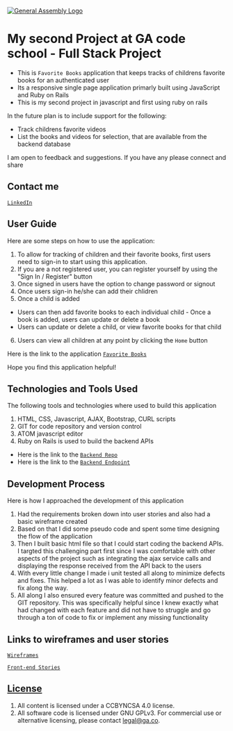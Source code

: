 [![General Assembly Logo](https://camo.githubusercontent.com/1a91b05b8f4d44b5bbfb83abac2b0996d8e26c92/687474703a2f2f692e696d6775722e636f6d2f6b6538555354712e706e67)](https://generalassemb.ly/education/web-development-immersive)

# My second Project at GA code school - Full Stack Project

-   This is `Favorite Books` application that keeps tracks of childrens favorite books for an authenticated user
-   Its a responsive single page application primarly built using JavaScript and Ruby on Rails
-   This is my second project in javascript and first using ruby on rails

In the future plan is to include support for the following:

-   Track childrens favorite videos
-   List the books and videos for selection, that are available from the backend database

I am open to feedback and suggestions. If you have any please connect and share

## Contact me
[`LinkedIn`](http://www.linkedin.com/pub/mayoor-patil/10/8a0/338)

## User Guide

Here are some steps on how to use the application:

1.  To allow for tracking of children and their favorite books, first users need to sign-in to start using this application.
2.  If you are a not registered user, you can register yourself by using the "Sign In / Register" button
3.  Once signed in users have the option to change password or signout
4.  Once users sign-in he/she can add their chlidren
5.  Once a child is added
  -   Users can then add favorite books to each individual child
    -   Once a book is added, users can update or delete a book
  -   Users can update or delete a child, or view favorite books for that child
6.  Users can view all children at any point by clicking the `Home` button

Here is the link to the application [`Favorite Books`](https://mayoorpatil.github.io/mp-kids-fav-books/index.html)

Hope you find this application helpful!

## Technologies and Tools Used

The following tools and technologies where used to build this application

1.  HTML, CSS, Javascript, AJAX, Bootstrap, CURL scripts
2.  GIT for code repository and version control
3.  ATOM javascript editor
4.  Ruby on Rails is used to build the backend APIs
-   Here is the link to the [`Backend Repo`](https://github.com/MayoorPatil/map-rails-api)
-   Here is the link to the [`Backend Endpoint`](https://map-rails-api.herokuapp.com/)

## Development Process

Here is how I approached the development of this application

1.  Had the requirements broken down into user stories and also had a basic wireframe created
2.  Based on that I did some pseudo code and spent some time designing the flow of the application
3.  Then I built basic html file so that I could start coding the backend APIs. I targted this challenging part first since I was comfortable with other aspects of the project such as integrating the ajax service calls and displaying the response received from the API back to the users
4.  With every little change I made i unit tested all along to minimize defects and fixes. This helped a lot as I was able to identify minor defects and fix along the way.
5.  All along I also ensured every feature was committed and pushed to the GIT repository. This was specifically helpful since I knew exactly what had changed with each feature and did not have to struggle and go through a ton of code to fix or implement any missing functionality

## Links to wireframes and user stories

[`Wireframes`](https://github.com/MayoorPatil/mp-kids-fav-books/blob/master/assets/styles/images/Wireframe_FullStack_Project.png)

[`Front-end Stories`](https://github.com/MayoorPatil/mp-kids-fav-books/blob/master/assets/styles/images/front-end-stories.png)

## [License](LICENSE)

1.  All content is licensed under a CC­BY­NC­SA 4.0 license.
1.  All software code is licensed under GNU GPLv3. For commercial use or
    alternative licensing, please contact legal@ga.co.
